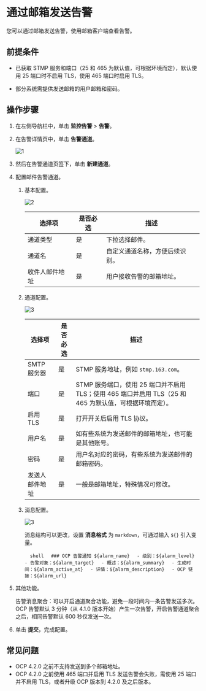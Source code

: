 # 通过邮箱发送告警

您可以通过邮箱发送告警，使用邮箱客户端查看告警。

## 前提条件

* 已获取 STMP 服务和端口（25 和 465 为默认值，可根据环境而定），默认使用 25 端口时不启用 TLS，使用 465 端口时启用 TLS。

* 部分系统需提供发送邮箱的用户邮箱和密码。

## 操作步骤

1. 在左侧导航栏中，单击 **监控告警** > **告警**。

2. 在告警详情页中，单击 **告警通道**。

    ![1](https://obbusiness-private.oss-cn-shanghai.aliyuncs.com/doc/img/ocp/421/%E9%85%8D%E7%BD%AE%E9%92%89%E9%92%89%E5%91%8A%E8%AD%A6-1.png)

3. 然后在告警通道页签下，单击 **新建通道**。

4. 配置邮件告警通道。

    1. 基本配置。

        ![2](https://obbusiness-private.oss-cn-shanghai.aliyuncs.com/doc/img/ocp/421/%E9%85%8D%E7%BD%AE%E9%82%AE%E7%AE%B1%E5%91%8A%E8%AD%A6-1.png)

        | 选择项 | 是否必选 | 描述 |
        |-------|----------|------|
        | 通道类型 | 是 | 下拉选择邮件。 |
        | 通道名 | 是 | 自定义通道名称，方便后续识别。 |
        | 收件人邮件地址 | 是 | 用户接收告警的邮箱地址。 |

    2. 通道配置。

        ![3](https://obbusiness-private.oss-cn-shanghai.aliyuncs.com/doc/img/ocp/421/%E9%85%8D%E7%BD%AE%E9%82%AE%E7%AE%B1%E5%91%8A%E8%AD%A6-2.png)

        | 选择项 | 是否必选 | 描述 |
        |-------|----------|------|
        | SMTP 服务器 | 是 | STMP 服务地址，例如 `stmp.163.com`。 |
        | 端口 | 是 | STMP 服务端口，使用 25 端口并不启用TLS；使用 465 端口并启用 TLS（25 和 465 为默认值，可根据环境而定）。 |
        | 启用 TLS | 是 | 打开开关后启用 TLS 协议。 |
        | 用户名 | 是 | 如有些系统为发送邮件的邮箱地址，也可能是其他账号。 |
        | 密码 | 是 | 用户名对应的密码，有些系统为发送邮件的邮箱密码。 |
        | 发送人邮件地址 | 是 | 一般是邮箱地址，特殊情况可修改。 |

    3. 消息配置。

        ![3](https://obbusiness-private.oss-cn-shanghai.aliyuncs.com/doc/img/ocp/421/%E9%85%8D%E7%BD%AE%E9%82%AE%E7%AE%B1%E5%91%8A%E8%AD%A6-3.png)

        消息结构可以更改，设置 **消息格式** 为 `markdown`，可通过输入 `${}` 引入变量。

       　```shell
       　### OCP 告警通知 ${alarm_name}
       　- 级别：${alarm_level}
       　- 告警对象：${alarm_target}
       　- 概述：${alarm_summary}
       　- 生成时间：${alarm_active_at}
       　- 详情：${alarm_description}
       　- OCP 链接：${alarm_url}
       　```

5. 其他功能。

   告警消息聚合：可以开启通道聚合功能，避免一段时间内一条告警发送多次。OCP 告警默认 3 分钟（从 4.1.0 版本开始）产生一次告警，开启告警通道聚合之后，相同告警默认 600 秒仅发送一次。

6. 单击 **提交**，完成配置。

## 常见问题

* OCP 4.2.0 之前不支持发送到多个邮箱地址。
* OCP 4.2.0 之前使用 465 端口并启用 TLS 发送告警会失败，需使用 25 端口并不启用 TLS，或者升级 OCP 版本到 4.2.0 及之后版本。
